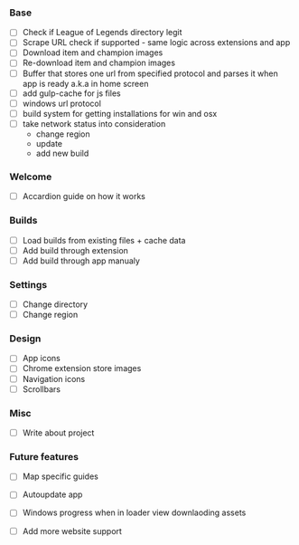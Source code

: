 


### Base
- [ ] Check if League of Legends directory legit
- [ ] Scrape URL check if supported - same logic across extensions and app
- [ ] Download item and champion images
- [ ] Re-download item and champion images
- [ ] Buffer that stores one url from specified protocol and parses it when app is ready a.k.a in home screen
- [ ] add gulp-cache for js files
- [ ] windows url protocol
- [ ] build system for getting installations for win and osx
- [ ] take network status into consideration
    - change region
    - update
    - add new build

### Welcome
- [ ] Accardion guide on how it works

### Builds
- [ ] Load builds from existing files + cache data
- [ ] Add build through extension
- [ ] Add build through app manualy

### Settings
- [ ] Change directory
- [ ] Change region

### Design
- [ ] App icons
- [ ] Chrome extension store images 
- [ ] Navigation icons
- [ ] Scrollbars

### Misc
- [ ] Write about project

### Future features
- [ ] Map specific guides
- [ ] Autoupdate app
- [ ] Windows progress when in loader view downlaoding assets
- [ ] Add more website support

